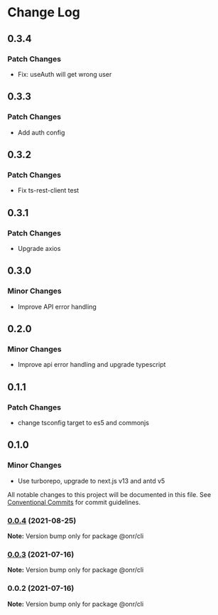 # Change Log

## 0.3.4

### Patch Changes

- Fix: useAuth will get wrong user

## 0.3.3

### Patch Changes

- Add auth config

## 0.3.2

### Patch Changes

- Fix ts-rest-client test

## 0.3.1

### Patch Changes

- Upgrade axios

## 0.3.0

### Minor Changes

- Improve API error handling

## 0.2.0

### Minor Changes

- Improve api error handling and upgrade typescript

## 0.1.1

### Patch Changes

- change tsconfig target to es5 and commonjs

## 0.1.0

### Minor Changes

- Use turborepo, upgrade to next.js v13 and antd v5

All notable changes to this project will be documented in this file.
See [Conventional Commits](https://conventionalcommits.org) for commit guidelines.

### [0.0.4](https://github.com/OnrampLab/onr-react-ui/compare/@onr/cli@0.0.3...@onr/cli@0.0.4) (2021-08-25)

**Note:** Version bump only for package @onr/cli

### [0.0.3](https://github.com/OnrampLab/onr-react-ui/compare/@onr/cli@0.0.2...@onr/cli@0.0.3) (2021-07-16)

**Note:** Version bump only for package @onr/cli

### 0.0.2 (2021-07-16)

**Note:** Version bump only for package @onr/cli
